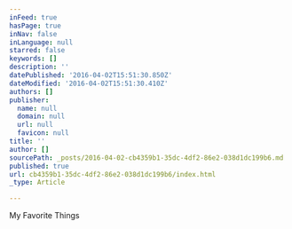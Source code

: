 ```yaml
---
inFeed: true
hasPage: true
inNav: false
inLanguage: null
starred: false
keywords: []
description: ''
datePublished: '2016-04-02T15:51:30.850Z'
dateModified: '2016-04-02T15:51:30.410Z'
authors: []
publisher:
  name: null
  domain: null
  url: null
  favicon: null
title: ''
author: []
sourcePath: _posts/2016-04-02-cb4359b1-35dc-4df2-86e2-038d1dc199b6.md
published: true
url: cb4359b1-35dc-4df2-86e2-038d1dc199b6/index.html
_type: Article

---
```

My Favorite Things